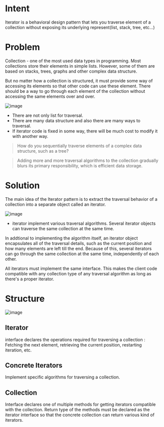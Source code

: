 # Intent
Iterator is a behavioral design pattern that lets you traverse element of a collection without exposing its underlying represent(list, stack, tree, etc...)

# Problem
Collection - one of the most used data types in programming. 
Most collections store their elements in simple lists. However, some of them are based on stacks, trees, graphs and other complex data structure. 

But no matter how a collection is structured, it must provide some way of accessing its elements so that other code can use these element.
There should be a way to go through each element of the collection without accessing the same elements over and over. 

![image](https://github.com/devhanee1/designPattern/assets/37257706/120bc7c4-a1cb-4da1-90db-02d88c12b645)
- There are not only list for traversal.
- There are many data structure and also there are many ways to traversal.
- If iterator code is fixed in some way, there will be much cost to modify it with another way.

> How do you sequentially traverse elements of a complex data structure, such as a tree?

> Adding more and more traversal algorithms to the collection gradually blurs its primary responsibility, which is efficient data storage.

# Solution
The main idea of the Iterator pattern is to extract the traversal behavior of a collection into a separate object called an iterator. 

![image](https://github.com/devhanee1/designPattern/assets/37257706/46c3a7ae-fe04-417f-9967-f9f6580d2082)
- iterator implement various traversal algorithms. Several iterator objects can traverse the same collection at the same time.

In addtional to implementing the algorithm itself, an iterator object encapsulates all of the traversal details, such as the current position
and how many elements are left till the end. Because of this, several iterators can go through the same collection at the same time, independently
of each other. 

All iterators must implement the same interface. This makes the client code compatible with any collection type of any traversal algorithm
as long as there's a proper iterator. 

# Structure
![image](https://github.com/devhanee1/designPattern/assets/37257706/71f59d91-d8d9-46c3-820c-ead3273d3ac9)
## Iterator
interface declares the operations required for traversing a collection : Fetching the next element, retrieving the current position, restarting iteration, etc.

## Concrete Iterators
Implement specific algorithms for traversing a collection. 

## Collection
Interface declares one of multiple methods for getting iterators compatible with the collection.
Return type of the methods must be declared as the iterator interface so that the concrete collection can return various kind of iterators. 

